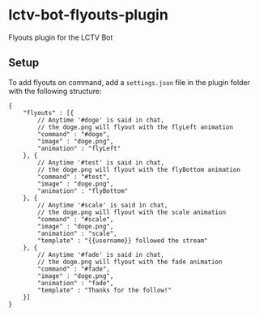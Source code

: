 # lctv-bot-flyouts-plugin
Flyouts plugin for the LCTV Bot

## Setup
To add flyouts on command, add a `settings.json` file in the plugin folder with the following structure:

```
{
    "flyouts" : [{
        // Anytime '#doge' is said in chat,
        // the doge.png will flyout with the flyLeft animation
        "command" : "#doge",
        "image" : "doge.png",
        "animation" : "flyLeft"
    }, {
        // Anytime '#test' is said in chat,
        // the doge.png will flyout with the flyBottom animation
        "command" : "#test",
        "image" : "doge.png",
        "animation" : "flyBottom"
    }, {
        // Anytime '#scale' is said in chat,
        // the doge.png will flyout with the scale animation
        "command" : "#scale",
        "image" : "doge.png",
        "animation" : "scale",
        "template" : "{{username}} followed the stream"
    }, {
        // Anytime '#fade' is said in chat,
        // the doge.png will flyout with the fade animation
        "command" : "#fade",
        "image" : "doge.png",
        "animation" : "fade",
        "template" : "Thanks for the follow!"
    }]
}
```

